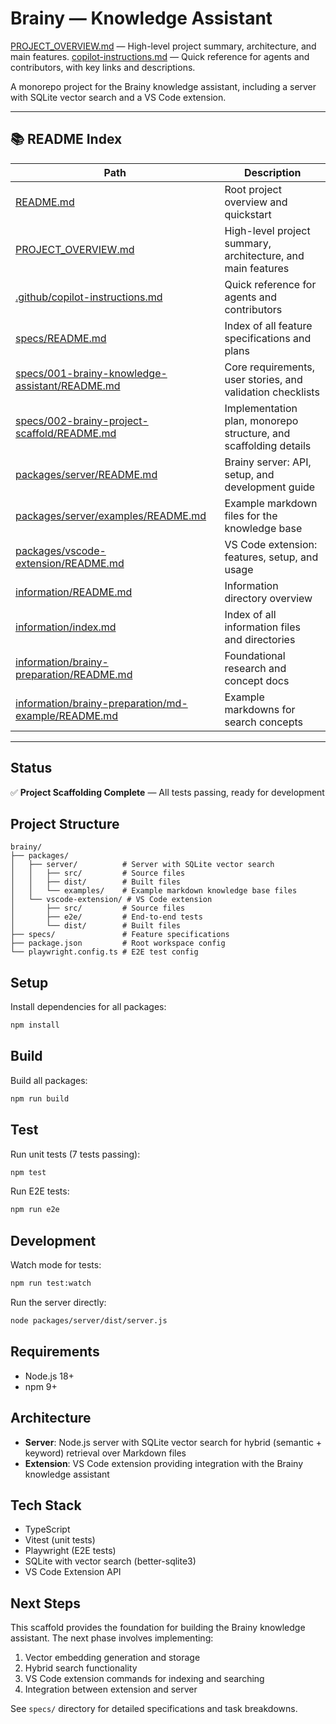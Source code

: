 # Brainy — Knowledge Assistant


[PROJECT_OVERVIEW.md](./PROJECT_OVERVIEW.md) — High-level project summary, architecture, and main features.
[copilot-instructions.md](.github/copilot-instructions.md) — Quick reference for agents and contributors, with key links and descriptions.

A monorepo project for the Brainy knowledge assistant, including a server with SQLite vector search and a VS Code extension.

---

## 📚 README Index

| Path | Description |
|------|-------------|
| [README.md](README.md) | Root project overview and quickstart |
| [PROJECT_OVERVIEW.md](PROJECT_OVERVIEW.md) | High-level project summary, architecture, and main features |
| [.github/copilot-instructions.md](.github/copilot-instructions.md) | Quick reference for agents and contributors |
| [specs/README.md](specs/README.md) | Index of all feature specifications and plans |
| [specs/001-brainy-knowledge-assistant/README.md](specs/001-brainy-knowledge-assistant/README.md) | Core requirements, user stories, and validation checklists |
| [specs/002-brainy-project-scaffold/README.md](specs/002-brainy-project-scaffold/README.md) | Implementation plan, monorepo structure, and scaffolding details |
| [packages/server/README.md](packages/server/README.md) | Brainy server: API, setup, and development guide |
| [packages/server/examples/README.md](packages/server/examples/README.md) | Example markdown files for the knowledge base |
| [packages/vscode-extension/README.md](packages/vscode-extension/README.md) | VS Code extension: features, setup, and usage |
| [information/README.md](information/README.md) | Information directory overview |
| [information/index.md](information/index.md) | Index of all information files and directories |
| [information/brainy-preparation/README.md](information/brainy-preparation/README.md) | Foundational research and concept docs |
| [information/brainy-preparation/md-example/README.md](information/brainy-preparation/md-example/README.md) | Example markdowns for search concepts |

---


## Status

✅ **Project Scaffolding Complete** — All tests passing, ready for development

## Project Structure

```
brainy/
├── packages/
│   ├── server/          # Server with SQLite vector search
│   │   ├── src/         # Source files
│   │   ├── dist/        # Built files
│   │   └── examples/    # Example markdown knowledge base files
│   └── vscode-extension/ # VS Code extension
│       ├── src/         # Source files
│       ├── e2e/         # End-to-end tests
│       └── dist/        # Built files
├── specs/               # Feature specifications
├── package.json         # Root workspace config
└── playwright.config.ts # E2E test config
```

## Setup

Install dependencies for all packages:

```bash
npm install
```

## Build

Build all packages:

```bash
npm run build
```

## Test

Run unit tests (7 tests passing):

```bash
npm test
```

Run E2E tests:

```bash
npm run e2e
```

## Development

Watch mode for tests:

```bash
npm run test:watch
```

Run the server directly:

```bash
node packages/server/dist/server.js
```

## Requirements

- Node.js 18+
- npm 9+

## Architecture

- **Server**: Node.js server with SQLite vector search for hybrid (semantic + keyword) retrieval over Markdown files
- **Extension**: VS Code extension providing integration with the Brainy knowledge assistant

## Tech Stack

- TypeScript
- Vitest (unit tests)
- Playwright (E2E tests)
- SQLite with vector search (better-sqlite3)
- VS Code Extension API

## Next Steps

This scaffold provides the foundation for building the Brainy knowledge assistant. The next phase involves implementing:

1. Vector embedding generation and storage
2. Hybrid search functionality
3. VS Code extension commands for indexing and searching
4. Integration between extension and server

See `specs/` directory for detailed specifications and task breakdowns.
